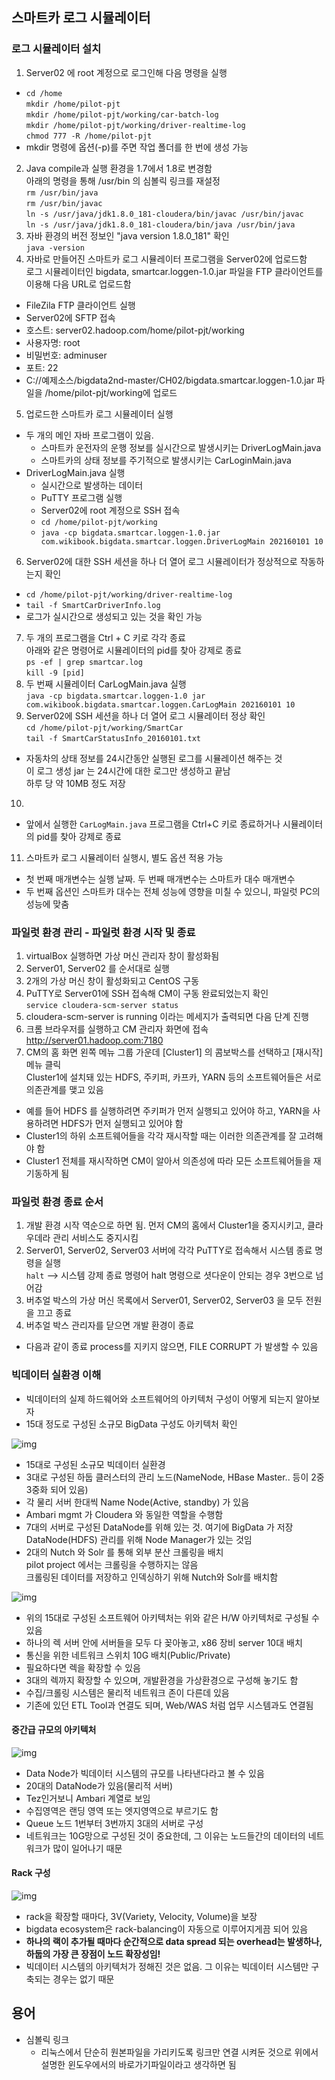 ## 스마트카 로그 시뮬레이터
### 로그 시뮬레이터 설치
1. Server02 에 root 계정으로 로그인해 다음 명령을 실행
- `cd /home`  
  `mkdir /home/pilot-pjt`  
  `mkdir /home/pilot-pjt/working/car-batch-log`  
  `mkdir /home/pilot-pjt/working/driver-realtime-log`  
  `chmod 777 -R /home/pilot-pjt`  
- mkdir 명령에 옵션(-p)를 주면 작업 폴더를 한 번에 생성 가능
2. Java compile과 실행 환경을 1.7에서 1.8로 변경함  
  아래의 명령을 통해 /usr/bin 의 심볼릭 링크를 재설정  
  `rm /usr/bin/java`  
  `rm /usr/bin/javac`  
  `ln -s /usr/java/jdk1.8.0_181-cloudera/bin/javac /usr/bin/javac`    
  `ln -s /usr/java/jdk1.8.0_181-cloudera/bin/java /usr/bin/java`  
3. 자바 환경의 버전 정보인 "java version 1.8.0_181" 확인  
  `java -version`
4. 자바로 만들어진 스마트카 로그 시뮬레이터 프로그램을 Server02에 업로드함  
  로그 시뮬레이터인 bigdata, smartcar.loggen-1.0.jar 파일을 FTP 클라이언트를 이용해 다음 URL로 업로드함
  - FileZila FTP 클라이언트 실행
  - Server02에 SFTP 접속
  - 호스트: server02.hadoop.com/home/pilot-pjt/working
  - 사용자명: root
  - 비밀번호: adminuser
  - 포트: 22
  - C://예제소스/bigdata2nd-master/CH02/bigdata.smartcar.loggen-1.0.jar 파일을 /home/pilot-pjt/working에 업로드  
5. 업로드한 스마트카 로그 시뮬레이터 실행
- 두 개의 메인 자바 프로그램이 있음. 
  - 스마트카 운전자의 운행 정보를 실시간으로 발생시키는 DriverLogMain.java 
  - 스마트카의 상태 정보를 주기적으로 발생시키는 CarLoginMain.java 
- DriverLogMain.java 실행  
  - 실시간으로 발생하는 데이터 
  - PuTTY 프로그램 실행
  - Server02에 root 계정으로 SSH 접속
  - `cd /home/pilot-pjt/working`
  - `java -cp bigdata.smartcar.loggen-1.0.jar com.wikibook.bigdata.smartcar.loggen.DriverLogMain 202160101 10`
6. Server02에 대한 SSH 세션을 하나 더 열어 로그 시뮬레이터가 정상적으로 작동하는지 확인
- `cd /home/pilot-pjt/working/driver-realtime-log`
- `tail -f SmartCarDriverInfo.log` 
- 로그가 실시간으로 생성되고 있는 것을 확인 가능
7. 두 개의 프로그램을 Ctrl + C 키로 각각 종료  
  아래와 같은 명령어로 시뮬레이터의 pid를 찾아 강제로 종료  
  `ps -ef | grep smartcar.log`  
  `kill -9 [pid]`
8. 두 번째 시뮬레이터 CarLogMain.java 실행  
  `java -cp bigdata.smartcar.loggen-1.0 jar com.wikibook.bigdata.smartcar.loggen.CarLogMain 202160101 10`
9. Server02에 SSH 세션을 하나 더 열어 로그 시뮬레이터 정상 확인  
  `cd /home/pilot-pjt/working/SmartCar`  
  `tail -f SmartCarStatusInfo_20160101.txt`  
  - 자동차의 상태 정보를 24시간동안 실행된 로그를 시뮬레이션 해주는 것  
    이 로그 생성 jar 는 24시간에 대한 로그만 생성하고 끝남   
    하루 당 약 10MB 정도 저장
10. 
  - 앞에서 실행한 `CarLogMain.java` 프로그램을 Ctrl+C 키로 종료하거나 시뮬레이터의 pid를 찾아 강제로 종료
11. 스마트카 로그 시뮬레이터 실행시, 별도 옵션 적용 가능  
  - 첫 번째 매개변수는 실행 날짜. 두 번째 매개변수는 스마트카 대수 매개변수  
  - 두 번째 옵션인 스마트카 대수는 전체 성능에 영향을 미칠 수 있으니, 파일럿 PC의 성능에 맞춤  

### 파일럿 환경 관리 - 파일럿 환경 시작 및 종료
1. virtualBox 실행하면 가상 머신 관리자 창이 활성화됨
2. Server01, Server02 를 순서대로 실행
3. 2개의 가상 머신 창이 활성화되고 CentOS 구동
4. PuTTY로 Server01에 SSH 접속해 CM이 구동 완료되었는지 확인  
  `service cloudera-scm-server status`  
5. cloudera-scm-server is running 이라는 메세지가 출력되면 다음 단계 진행
6. 크롬 브라우저를 실행하고 CM 관리자 화면에 접속  
   http://server01.hadoop.com:7180
7. CM의 홈 화면 왼쪽 메뉴 그룹 가운데 [Cluster1] 의 콤보박스를 선택하고 [재시작] 메뉴 클릭   
   Cluster1에 설치돼 있는 HDFS, 주키퍼, 카프카, YARN 등의 소프트웨어들은 서로 의존관계를 맺고 있음  
- 예를 들어 HDFS 를 실행하려면 주키퍼가 먼저 실행되고 있어야 하고, YARN을 사용하려면 HDFS가 먼저 실행되고 있어야 함
- Cluster1의 하위 소프트웨어들을 각각 재시작할 때는 이러한 의존관계를 잘 고려해야 함
- Cluster1 전체를 재시작하면 CM이 알아서 의존성에 따라 모든 소프트웨어들을 재기동하게 됨

### 파일럿 환경 종료 순서
1. 개발 환경 시작 역순으로 하면 됨. 먼저 CM의 홈에서 Cluster1을 중지시키고, 클라우데라 관리 서비스도 중지시킴
2. Server01, Server02, Server03 서버에 각각 PuTTY로 접속해서 시스템 종료 명령을 실행  
  `halt` --> 시스템 강제 종료 명령어 
  halt 명령으로 셧다운이 안되는 경우 3번으로 넘어감
3. 버추얼 박스의 가상 머신 목록에서 Server01, Server02, Server03 을 모두 전원을 끄고 종료
4. 버추얼 박스 관리자를 닫으면 개발 환경이 종료
- 다음과 같이 종료 process를 지키지 않으면, FILE CORRUPT 가 발생할 수 있음

### 빅데이터 실환경 이해
- 빅데이터의 실제 하드웨어와 소프트웨어의 아키텍처 구성이 어떻게 되는지 알아보자
- 15대 정도로 구성된 소규모 BigData 구성도 아키텍처 확인

![img](https://github.com/koni114/smart-car/blob/master/img/smart_car_10_1.png)

- 15대로 구성된 소규모 빅데이터 실환경
- 3대로 구성된 하둡 클러스터의 관리 노드(NameNode, HBase Master.. 등이 2중 3중화 되어 있음)
- 각 물리 서버 한대씩 Name Node(Active, standby) 가 있음
- Ambari mgmt 가 Cloudera 와 동일한 역할을 수행함
- 7대의 서버로 구성된 DataNode를 위해 있는 것. 여기에 BigData 가 저장
  DataNode(HDFS) 관리를 위해 Node Manager가 있는 것임
- 2대의 Nutch 와 Solr 를 통해 외부 분산 크롤링을 배치  
  pilot project 에서는 크롤링을 수행하지는 않음  
  크롤링된 데이터를 저장하고 인덱싱하기 위해 Nutch와 Solr를 배치함


![img](https://github.com/koni114/smart-car/blob/master/img/smart_car_10.png)

- 위의 15대로 구성된 소프트웨어 아키텍처는 위와 같은 H/W 아키텍처로 구성될 수 있음
- 하나의 렉 서버 안에 서버들을 모두 다 꽂아놓고, x86 장비 server 10대 배치
- 통신을 위한 네트워크 스위치 10G 배치(Public/Private)
- 필요하다면 렉을 확장할 수 있음
- 3대의 렉까지 확장할 수 있으며, 개발환경을 가상환경으로 구성해 놓기도 함
- 수집/크롤링 시스템은 물리적 네트워크 존이 다른데 있음
- 기존에 있던 ETL Tool과 연결도 되며, Web/WAS 처럼 업무 시스템과도 연결됨


#### 중간급 규모의 아키텍처
![img](https://github.com/koni114/smart-car/blob/master/img/smart_car_11.png)

- Data Node가 빅데이터 시스템의 규모를 나타낸다라고 볼 수 있음
- 20대의 DataNode가 있음(물리적 서버)
- Tez인거보니 Ambari 계열로 보임
- 수집영역은 랜딩 영역 또는 엣지영역으로 부르기도 함  
- Queue 노드 1번부터 3번까지 3대의 서버로 구성
- 네트워크는 10G망으로 구성된 것이 중요한데, 그 이유는 노드들간의 데이터의 네트워크가 많이 일어나기 때문

#### Rack 구성
![img](https://github.com/koni114/smart-car/blob/master/img/smart_car_12.png)

- rack을 확장할 때마다, 3V(Variety, Velocity, Volume)을 보장
- bigdata ecosystem은 rack-balancing이 자동으로 이루어지게끔 되어 있음
- <b>하나의 랙이 추가될 때마다 순간적으로 data spread 되는 overhead는 발생하나, 하둡의 가장 큰 장점이 노드 확장성임!</b>
- 빅데이터 시스템의 아키텍처가 정해진 것은 없음. 그 이유는 빅데이터 시스템만 구축되는 경우는 없기 때문


## 용어
- 심볼릭 링크
  - 리눅스에서 단순히 원본파일을 가리키도록 링크만 연결 시켜둔 것으로 위에서 설명한 윈도우에서의 바로가기파일이라고 생각하면 됨 

